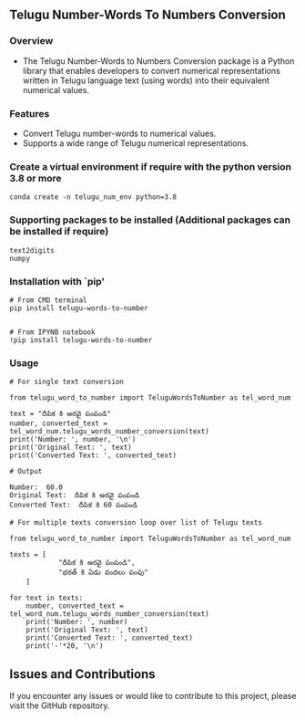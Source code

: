 ## Telugu Number-Words To Numbers Conversion

### Overview
- The Telugu Number-Words to Numbers Conversion package is a Python library that enables developers to convert numerical representations written in Telugu language text (using words) into their equivalent numerical values.

### Features
- Convert Telugu number-words to numerical values.
- Supports a wide range of Telugu numerical representations.

### Create a virtual environment if require with the python version 3.8 or more
```
conda create -n telugu_num_env python=3.8
```

### Supporting packages to be installed (Additional packages can be installed if require)
```
text2digits
numpy
```

### Installation with `pip'
```
# From CMD terminal
pip install telugu-words-to-number


# From IPYNB notebook
!pip install telugu-words-to-number
```

### Usage
```
# For single text conversion

from telugu_word_to_number import TeluguWordsToNumber as tel_word_num

text = "దీపిక కి అరవై పంపండి"
number, converted_text = tel_word_num.telugu_words_number_conversion(text)
print('Number: ', number, '\n')
print('Original Text: ', text)
print('Converted Text: ', converted_text)
```

```
# Output

Number:  60.0
Original Text:  దీపిక కి అరవై పంపండి
Converted Text:  దీపిక కి 60 పంపండి
```
```
# For multiple texts conversion loop over list of Telugu texts

from telugu_word_to_number import TeluguWordsToNumber as tel_word_num

texts = [
            "దీపిక కి అరవై పంపండి",
            "భరత్ కి ఏడు వందలు పంపు"
    ]

for text in texts:
    number, converted_text = tel_word_num.telugu_words_number_conversion(text)
    print('Number: ', number)
    print('Original Text: ', text)
    print('Converted Text: ', converted_text)
    print('-'*20, '\n')

```

## Issues and Contributions
If you encounter any issues or would like to contribute to this project, please visit the GitHub repository.

